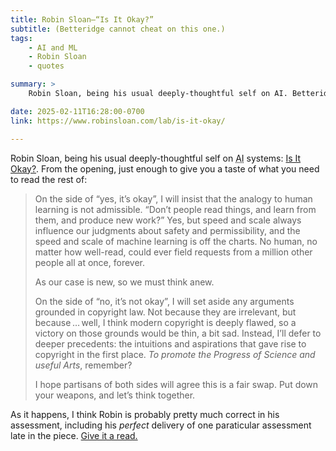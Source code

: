 ```yaml
---
title: Robin Sloan—“Is It Okay?”
subtitle: (Betteridge cannot cheat on this one.)
tags:
    - AI and ML
    - Robin Sloan
    - quotes

summary: >
    Robin Sloan, being his usual deeply-thoughtful self on AI. Betteridge’s Law won’t let you cheat (and you’ll laugh out loud, I bet). Give it a read.

date: 2025-02-11T16:28:00-0700
link: https://www.robinsloan.com/lab/is-it-okay/

---
```


Robin Sloan, being his usual deeply-thoughtful self on <abbr title="artificial intelligence">AI</abbr> systems: [Is It Okay?]({{link}}). From the opening, just enough to give you a taste of what you need to read the rest of:

> On the side of “yes, it’s okay”, I will insist that the analogy to human learning is not admissible. “Don’t people read things, and learn from them, and produce new work?” Yes, but speed and scale always influence our judgments about safety and permissibility, and the speed and scale of machine learning is off the charts. No human, no matter how well-read, could ever field requests from a million other people all at once, forever.
>
> As our case is new, so we must think anew.
>
> On the side of “no, it’s not okay”, I will set aside any arguments grounded in copyright law. Not because they are irrelevant, but because … well, I think modern copyright is deeply flawed, so a victory on those grounds would be thin, a bit sad. Instead, I’ll defer to deeper precedents: the intuitions and aspirations that gave rise to copyright in the first place. *To promote the Progress of Science and useful Arts*, remember?
>
> I hope partisans of both sides will agree this is a fair swap. Put down your weapons, and let’s think together.

As it happens, I think Robin is probably pretty much correct in his assessment, including his *perfect* delivery of one paraticular assessment late in the piece. [Give it a read.]({{link}})
